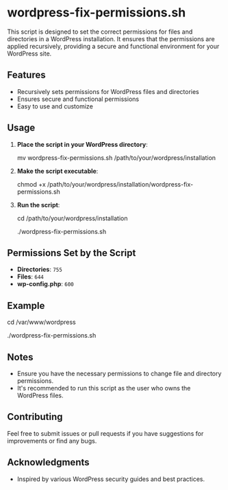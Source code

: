# wordpress-fix-permissions.sh

This script is designed to set the correct permissions for files and directories in a WordPress installation. It ensures that the permissions are applied recursively, providing a secure and functional environment for your WordPress site.

## Features

- Recursively sets permissions for WordPress files and directories
- Ensures secure and functional permissions
- Easy to use and customize

## Usage

1. **Place the script in your WordPress directory**:

   mv wordpress-fix-permissions.sh /path/to/your/wordpress/installation
   

2. **Make the script executable**:
   
   chmod +x /path/to/your/wordpress/installation/wordpress-fix-permissions.sh
   

3. **Run the script**:
   
   cd /path/to/your/wordpress/installation

   ./wordpress-fix-permissions.sh

## Permissions Set by the Script

- **Directories**: `755`
- **Files**: `644`
- **wp-config.php**: `600`

## Example

cd /var/www/wordpress

./wordpress-fix-permissions.sh

## Notes

- Ensure you have the necessary permissions to change file and directory permissions.
- It's recommended to run this script as the user who owns the WordPress files.

## Contributing

Feel free to submit issues or pull requests if you have suggestions for improvements or find any bugs.

## Acknowledgments

- Inspired by various WordPress security guides and best practices.
